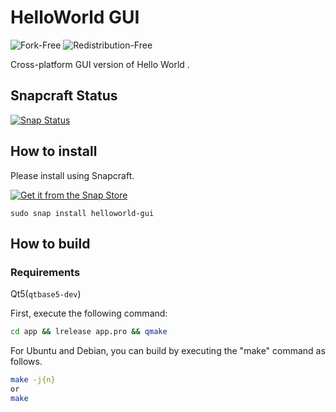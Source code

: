 # HelloWorld GUI
![Fork-Free](https://img.shields.io/badge/Fork-Free-brightgreen)
![Redistribution-Free](https://img.shields.io/badge/Redistribution-Free-brightgreen)

Cross-platform GUI version of Hello World .
## Snapcraft Status
[![Snap Status](https://build.snapcraft.io/badge/enjoysoftware/helloworld-gui.svg)](https://build.snapcraft.io/user/enjoysoftware/helloworld-gui)
## How to install
Please install using Snapcraft.

[![Get it from the Snap Store](https://snapcraft.io/static/images/badges/en/snap-store-black.svg)](https://snapcraft.io/helloworld-gui)
```
sudo snap install helloworld-gui
```
## How to build
### Requirements

Qt5(`qtbase5-dev`)

First, execute the following command:
```bash
cd app && lrelease app.pro && qmake
```
For Ubuntu and Debian, you can build by executing the "make" command as follows.
```bash
make -j{n}
or
make
```
